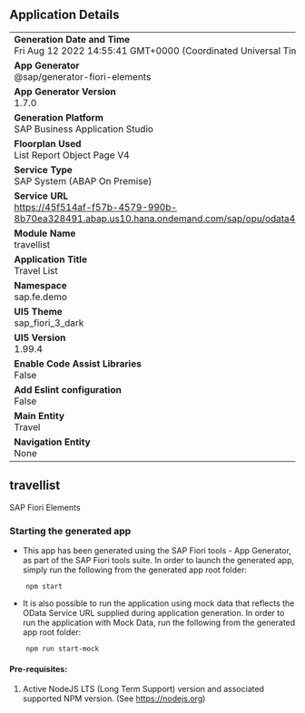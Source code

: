 ## Application Details
|               |
| ------------- |
|**Generation Date and Time**<br>Fri Aug 12 2022 14:55:41 GMT+0000 (Coordinated Universal Time)|
|**App Generator**<br>@sap/generator-fiori-elements|
|**App Generator Version**<br>1.7.0|
|**Generation Platform**<br>SAP Business Application Studio|
|**Floorplan Used**<br>List Report Object Page V4|
|**Service Type**<br>SAP System (ABAP On Premise)|
|**Service URL**<br>https://45f514af-f57b-4579-990b-8b70ea328491.abap.us10.hana.ondemand.com/sap/opu/odata4/sap/zui_fe_travel_002341_o4/srvd/sap/zui_fe_travel_002341_o4/0001/
|**Module Name**<br>travellist|
|**Application Title**<br>Travel List|
|**Namespace**<br>sap.fe.demo|
|**UI5 Theme**<br>sap_fiori_3_dark|
|**UI5 Version**<br>1.99.4|
|**Enable Code Assist Libraries**<br>False|
|**Add Eslint configuration**<br>False|
|**Main Entity**<br>Travel|
|**Navigation Entity**<br>None|

## travellist

SAP Fiori Elements

### Starting the generated app

-   This app has been generated using the SAP Fiori tools - App Generator, as part of the SAP Fiori tools suite.  In order to launch the generated app, simply run the following from the generated app root folder:

```
    npm start
```

- It is also possible to run the application using mock data that reflects the OData Service URL supplied during application generation.  In order to run the application with Mock Data, run the following from the generated app root folder:

```
    npm run start-mock
```

#### Pre-requisites:

1. Active NodeJS LTS (Long Term Support) version and associated supported NPM version.  (See https://nodejs.org)


